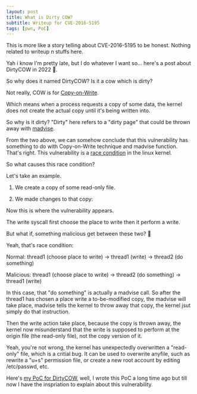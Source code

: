 ```yaml
---
layout: post
title: What is Dirty COW?
subtitle: Writeup for CVE-2016-5195
tags: [pwn, PoC]
---
```


This is more like a story telling about CVE-2016-5195 to be honest. Nothing related to writeup n stuffs here.

Yah i know I'm pretty late, but I do whatever I want so... here's a post about DirtyCOW in 2022 🔫.

So why does it named DirtyCOW? Is it a cow which is dirty?

Not really, COW is for [Copy-on-Write](https://en.wikipedia.org/wiki/Copy-on-write).

Which means when a process requests a copy of some data, the kernel does not create the actual copy until it's being written into.

So why is it dirty? "Dirty" here refers to a "dirty page" that could be thrown away with [madvise](https://man7.org/linux/man-pages/man2/madvise.2.html).

From the two above, we can somehow conclude that this vulnerability has something to do with Copy-on-Write technique and madvise function. That's right. This vulnerability is a [race condition](https://docs.microsoft.com/en-us/troubleshoot/developer/visualstudio/visual-basic/race-conditions-deadlocks) in the linux kernel.

So what causes this race condition?

Let's take an example.

1. We create a copy of some read-only file.

2. We made changes to that copy:

Now this is where the vulnerability appears.

The write syscall first choose the place to write then it perform a write.

But what if, something malicious get between these two? 🧠

Yeah, that's race condition:

Normal: <span class="color-green">thread1 (choose place to write) -> thread1 (write) -> thread2 (do something)</span>

Malicious: <span class="color-green">thread1 (choose place to write)</span> -> <span class="color-orange">thread2 (do something)</span> -> <span class="color-green">thread1 (write)</span>

In this case, that "do something" is actually a madvise call. So after the thread1 has chosen a place write a to-be-modified copy, the madvise will take place, madvise tells the kernel to throw away that copy, the kernel jsut simply do that instruction.

Then the write action take place, because the copy is thrown away, the kernel now misunderstand that the write is supposed to perform at the origin file (the read-only file), not the copy version of it.

Yeah, you're not wrong, the kernel has unexpectedly overwritten a "read-only" file, which is a critial bug. It can be used to overwrite anyfile, such as rewrite a "u+s" permission file, or create a new root account by editing /etc/passwd, etc.

Here's [my PoC for DirtyCOW](https://github.com/th3-5had0w/DirtyCOW-PoC), well, I wrote this PoC a long time ago but till now I have the inspriation to explain about this vulnerability.